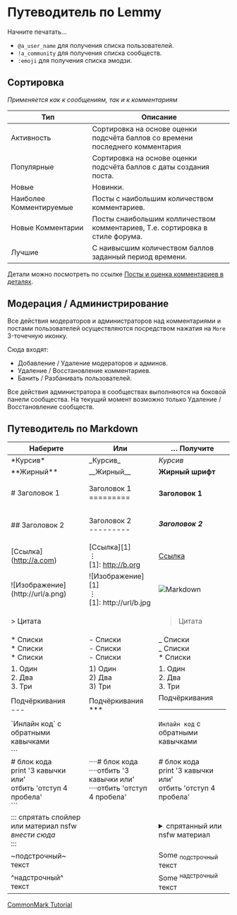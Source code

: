 # Путеводитель по Lemmy

Начните печатать...

- `@a_user_name` для получения списка пользователей.
- `!a_community` для получения списка сообществ.
- `:emoji` для получения списка эмодзи.

## Сортировка

_Применяется как к сообщениям, так и к комментариям_

| Тип                     | Описание                                                                      |
| ----------------------- | ----------------------------------------------------------------------------- |
| Активность              | Сортировка на основе оценки подсчёта баллов со времени последнего комментария |
| Популярные              | Сортировка на основе оценки подсчёта баллов с даты создания поста.            |
| Новые                   | Новинки.                                                                      |
| Наиболее Комментируемые | Посты с наибольшим количеством комментариев.                                  |
| Новые Комментарии       | Посты снаибольшим колличеством комментариев, Т.е. сортировка в стиле форума.  |
| Лучшие                  | С наивысшим количеством баллов заданный период времени.                       |

Детали можно посмотреть по ссылке [Посты и оценка комментариев в деталях](ranking.md).

## Модерация / Администрирование

Все действия модераторов и администраторов над комментариями и постами пользователей осуществляются посредством нажатия на `More` 3-точечную иконку.

Сюда входят:

- Добавление / Удаление модераторов и админов.
- Удаление / Восстановление комментариев.
- Банить / Разбанивать пользователей.

Все действия администратора в сообществах выполняются на боковой панели сообщества. На текущий момент возможно только Удаление / Восстановление сообществ.

## Путеводитель по Markdown

| Наберите                                                                                 | Или                                                                             | … Получите                                                                                      |
| ---------------------------------------------------------------------------------------- | ------------------------------------------------------------------------------- | ----------------------------------------------------------------------------------------------- |
| \*Курсив\*                                                                               | \_Курсив\_                                                                      | _Курсив_                                                                                        |
| \*\*Жирный\*\*                                                                           | \_\_Жирный\_\_                                                                  | **Жирный шрифт**                                                                                |
| \# Заголовок 1                                                                           | Заголовок 1 <br> =========                                                      | <h4>Заголовок 1</h4>                                                                            |
| \## Заголовок 2                                                                          | Заголовок 2 <br>---------                                                       | <h5>Заголовок 2</h5>                                                                            |
| \[Ссылка\](http://a.com)                                                                 | \[Ссылка\]\[1\]<br>⋮ <br>\[1\]: http://b.org                                    | [Ссылка](https://commonmark.org/)                                                               |
| !\[Изображение\](http://url/a.png)                                                       | !\[Изображение\]\[1\]<br>⋮ <br>\[1\]: http://url/b.jpg                          | ![Markdown](https://commonmark.org/help/images/favicon.png)                                     |
| \> Цитата                                                                                |                                                                                 | <blockquote>Цитата</blockquote>                                                                 |
| \* Списки <br>\* Списки <br>\* Списки                                                    | \- Списки <br>\- Списки <br>\- Списки <br>                                      | _ Списки <br>_ Списки <br>\* Списки <br>                                                        |
| 1\. Один <br>2\. Два <br>3\. Три                                                         | 1) Один<br>2) Два<br>3) Три                                                     | 1. Один<br>2. Два<br>3. Три                                                                     |
| Подчёркивания <br>\---                                                                   | Подчёркивания<br>\*\*\*                                                         | Подчёркивания <br><hr>                                                                          |
| \`Инлайн код\` с обратными кавычками                                                     |                                                                                 | `Инлайн код` с обратными кавычками                                                              |
| \`\`\`<br>\# блок кода <br>print '3 кавычки или'<br>отбить 'отступ 4 пробела' <br>\`\`\` | ····\# блок кода<br>····отбить '3 кавычки или'<br>····отбить 'отступ 4 пробела' | \# блок кода <br>print '3 кавычки или'<br>отбить 'отступ 4 пробела'                             |
| ::: спрятать спойлер или материал nsfw<br>_внести сюда_<br>:::                           |                                                                                 | <details><summary> спрятанный или nsfw материал </summary><p><em>внести сюда</em></p></details> |
| ~подстрочный~ текст                                                                      |                                                                                 | Some <sub>подстрочный</sub> текст                                                               |
| ^надстрочный^ текст                                                                      |                                                                                 | Some <sup>надстрочный</sup> текст                                                               |

[CommonMark Tutorial](https://commonmark.org/help/tutorial/)
